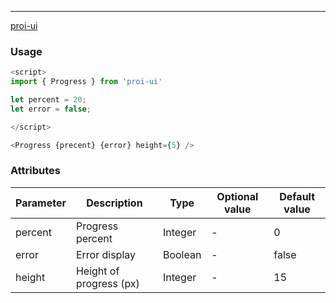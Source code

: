 ---
[proi-ui](https://github.com/specialdoom/proi-ui)

### Usage

```javascript
<script>
import { Progress } from 'proi-ui'

let percent = 20;
let error = false;

</script>

<Progress {precent} {error} height={5} />
```

### Attributes
| Parameter | Description | Type | Optional value | Default value |
| --- | --- | --- | --- | --- |
| percent | Progress percent| Integer | - | 0 |
| error | Error display | Boolean | - | false |
| height | Height of progress (px) | Integer | - | 15 |
